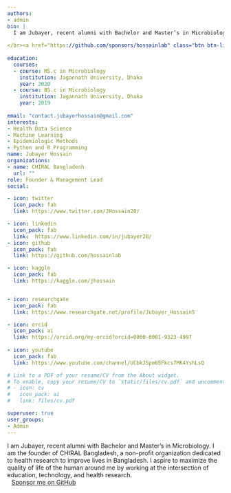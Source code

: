 ```yaml
---
authors:
- admin
bio: | 
  I am Jubayer, recent alumni with Bachelor and Master’s in Microbiology. I am the founder of CHIRAL Bangladesh, a non-profit organization dedicated to health research to improve lives in Bangladesh. I aspire to maximize the quality of life of the human around me by working at the intersection of education, technology, and health research.
  
</br><a href="https://github.com/sponsors/hossainlab" class="btn btn-light btn-lg btn-sponsor" ><i class="fas fa-heart" style="padding-right: 10px;"></i>Sponsor me on GitHub</a>
  
education:
  courses:
  - course: MS.c in Microbiology
    institution: Jagannath University, Dhaka
    year: 2020
  - course: BS.c in Microbiology
    institution: Jagannath University, Dhaka
    year: 2019
    
email: "contact.jubayerhossain@gmail.com"
interests:
- Health Data Science 
- Machine Learning 
- Epidemiologic Methods
- Python and R Programming
name: Jubayer Hossain
organizations:
- name: CHIRAL Bangladesh
  url: ""
role: Founder & Management Lead 
social:

- icon: twitter
  icon_pack: fab
  link: https://www.twitter.com/JHossain28/

- icon: linkedin
  icon_pack: fab
  link:  https://www.linkedin.com/in/jubayer28/
- icon: github
  icon_pack: fab
  link: https://github.com/hossainlab

- icon: kaggle
  icon_pack: fab
  link: https://kaggle.com/jhossain


- icon: researchgate
  icon_pack: fab
  link: https://www.researchgate.net/profile/Jubayer_Hossain5

- icon: orcid
  icon_pack: ai
  link: https://orcid.org/my-orcid?orcid=0000-0001-9323-4997
  
- icon: youtube
  icon_pack: fab
  link: https://www.youtube.com/channel/UCbkJ5pm65Fkcs7MK4YshLsQ

# Link to a PDF of your resume/CV from the About widget.
# To enable, copy your resume/CV to `static/files/cv.pdf` and uncomment the lines below.
# - icon: cv
#   icon_pack: ai
#   link: files/cv.pdf

superuser: true
user_groups:
- Admin
---
```


I am Jubayer, recent alumni with Bachelor and Master’s in Microbiology. I am the founder of CHIRAL Bangladesh, a non-profit organization dedicated to health research to improve lives in Bangladesh. I aspire to maximize the quality of life of the human around me by working at the intersection of education, technology, and health research. </br> <a href="https://github.com/sponsors/malcolmbarrett" class="btn btn-light btn-lg btn-sponsor" ><i class="fas fa-heart" style="padding-right: 10px;"></i>Sponsor me on GitHub</a>